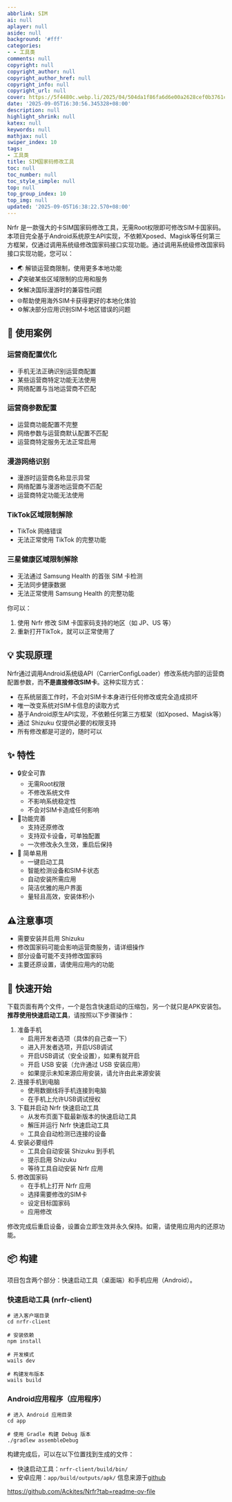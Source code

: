 ```yaml
---
abbrlink: SIM
ai: null
aplayer: null
aside: null
background: '#fff'
categories:
- - 工具类
comments: null
copyright: null
copyright_author: null
copyright_author_href: null
copyright_info: null
copyright_url: null
cover: https://5f4480c.webp.li/2025/04/504da1f86fa6d6e00a2628cef0b3761c.jpg
date: '2025-09-05T16:30:56.345328+08:00'
description: null
highlight_shrink: null
katex: null
keywords: null
mathjax: null
swiper_index: 10
tags:
- 工具类
title: SIM国家码修改工具
toc: null
toc_number: null
toc_style_simple: null
top: null
top_group_index: 10
top_img: null
updated: '2025-09-05T16:38:22.570+08:00'
---
```

Nrfr 是一款强大的卡SIM国家码修改工具，无需Root权限即可修改SIM卡国家码。本项目完全基于Android系统原生API实现，不依赖Xposed、Magisk等任何第三方框架，仅通过调用系统级修改国家码接口实现功能。通过调用系统级修改国家码接口实现功能，您可以：

* 🌏 解锁运营商限制，使用更多本地功能
* 🔓突破某些区域限制的应用和服务
* 🛠️解决国际漫游时的兼容性问题
* 🌐帮助使用海外SIM卡获得更好的本地化体验
* ⚙️解决部分应用识别SIM卡地区错误的问题

## 📱 使用案例

### 运营商配置优化

* 手机无法正确识别运营商配置
* 某些运营商特定功能无法使用
* 网络配置与当地运营商不匹配

### 运营商参数配置

* 运营商功能配置不完整
* 网络参数与运营商默认配置不匹配
* 运营商特定服务无法正常启用

### 漫游网络识别

* 漫游时运营商名称显示异常
* 网络配置与漫游地运营商不匹配
* 运营商特定功能无法使用

### TikTok区域限制解除

* TikTok 网络错误
* 无法正常使用 TikTok 的完整功能

### 三星健康区域限制解除

* 无法通过 Samsung Health 的首张 SIM 卡检测
* 无法同步健康数据
* 无法正常使用 Samsung Health 的完整功能

你可以：

1. 使用 Nrfr 修改 SIM 卡国家码支持的地区（如 JP、US 等）
2. 重新打开TikTok，就可以正常使用了

## 💡 实现原理

Nrfr通过调用Android系统级API（CarrierConfigLoader）修改系统内部的运营商配置参数，而**不是直接修改SIM卡**。这种实现方式：

* 在系统层面工作时，不会对SIM卡本身进行任何修改或完全造成损坏
* 唯一改变系统对SIM卡信息的读取方式
* 基于Android原生API实现，不依赖任何第三方框架（如Xposed、Magisk等）
* 通过 Shizuku 仅提供必要的权限支持
* 所有修改都是可逆的，随时可以

## ✨ 特性

* 🔒安全可靠
  * 无需Root权限
  * 不修改系统文件
  * 不影响系统稳定性
  * 不会对SIM卡造成任何影响
* 🔄功能完善
  * 支持还原修改
  * 支持双卡设备，可单独配置
  * 一次修改永久生效，重启后保持
* 🚀 简单易用
  * 一键启动工具
  * 智能检测设备和SIM卡状态
  * 自动安装所需应用
  * 简洁优雅的用户界面
  * 量轻且高效，安装体积小

## ⚠️注意事项

* 需要安装并启用 Shizuku
* 修改国家码可能会影响运营商服务，请详细操作
* 部分设备可能不支持修改国家码
* 主要还原设置，请使用应用内的功能

## 🚀 快速开始

下载页面有两个文件，一个是包含快速启动的压缩包，另一个就只是APK安装包。**推荐使用快速启动工具**，请按照以下步骤操作：

1. 准备手机
   * 启用开发者选项（具体的自己查一下）
   * 进入开发者选项，开启USB调试
   * 开启USB调试（安全设置），如果有就开启
   * 开启 USB 安装（允许通过 USB 安装应用）
   * 如果提示未知来源应用安装，请允许由此来源安装
2. 连接手机到电脑
   * 使用数据线将手机连接到电脑
   * 在手机上允许USB调试授权
3. 下载并启动 Nrfr 快速启动工具
   * 从发布页面下载最新版本的快速启动工具
   * 解压并运行 Nrfr 快速启动工具
   * 工具会自动检测已连接的设备
4. 安装必要组件
   * 工具会自动安装 Shizuku 到手机
   * 提示启用 Shizuku
   * 等待工具自动安装 Nrfr 应用
5. 修改国家码
   * 在手机上打开 Nrfr 应用
   * 选择需要修改的SIM卡
   * 设定目标国家码
   * 应用修改

修改完成后重启设备，设置会立即生效并永久保持。如需，请使用应用内的还原功能。

## 📦 构建

项目包含两个部分：快速启动工具（桌面端）和手机应用（Android）。

### 快速启动工具 (nrfr-client)

```shell
# 进入客户端目录
cd nrfr-client

# 安装依赖
npm install

# 开发模式
wails dev

# 构建发布版本
wails build
```

### Android应用程序（应用程序）

```shell
# 进入 Android 应用目录
cd app

# 使用 Gradle 构建 Debug 版本
./gradlew assembleDebug
```

构建完成后，可以在以下位置找到生成的文件：

* 快速启动工具：`nrfr-client/build/bin/`
* 安卓应用：`app/build/outputs/apk/`
  信息来源于[github]([https://github.com/Ackites/Nrfr?tab=readme-ov-file)

https://github.com/Ackites/Nrfr?tab=readme-ov-file
